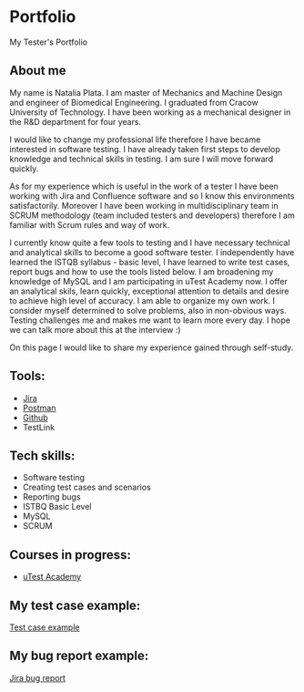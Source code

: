 # Portfolio
My Tester's Portfolio


## About me
My name is Natalia Plata. I am master of Mechanics and Machine Design and engineer of Biomedical Engineering. I graduated from Cracow University of Technology. I have been working as a mechanical designer in the R&D department for four years.

I would like to change my professional life therefore I have became interested in software testing. I have already taken first steps to develop knowledge and technical skills in testing. I am sure I will move forward quickly.

As for my experience which is useful in the work of a tester I have been working with Jira and Confluence software and so I know this environments satisfactorily. Moreover I have been working in multidisciplinary team in SCRUM methodology (team included testers and developers) therefore I am familiar with Scrum rules and way of work.

I currently know quite a few tools to testing and I have necessary technical and analytical skills to become a good software tester.
I independently have learned the ISTQB syllabus - basic level, I have learned to write test cases, report bugs and how to use the tools listed below. I am broadening my knowledge of MySQL and I am participating in uTest Academy now.
I offer an analytical skils, learn quickly, exceptional attention to details and desire to achieve high level of accuracy. I am able to organize my own work. I consider myself determined to solve problems, also in non-obvious ways. Testing challenges me and makes me want to learn more every day. I hope we can talk more about this at the interview :)

On this page I would like to share my experience gained through self-study.


## Tools:
  - [Jira](https://www.atlassian.com/software/jira0)
  - [Postman](https://www.postman.com/)
  - [Github](https://github.com/)
  - TestLink 
  
## Tech skills:
  - Software testing
  - Creating test cases and scenarios
  - Reporting bugs
  - ISTBQ Basic Level
  - MySQL
  - SCRUM
  
## Courses in progress:
  - [uTest Academy](https://www.utest.com/)

## My test case example:
[Test case example](https://github.com/NataliaPlata/Portfolio/blob/main/Images/Test%20Case.png)

## My bug report example:
[Jira bug report](https://github.com/NataliaPlata/Portfolio/blob/main/Images/Jira%20Bug%20Raport.png)

